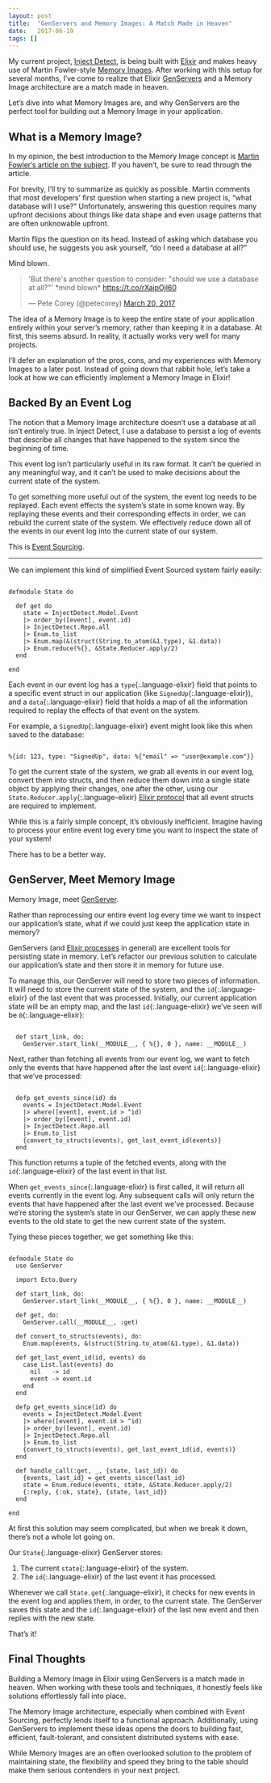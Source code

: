 ```yaml
---
layout: post
title:  "GenServers and Memory Images: A Match Made in Heaven"
date:   2017-06-19
tags: []
---
```


My current project, [Inject Detect](http://www.injectdetect.com/), is being built with [Elixir](https://elixir-lang.org/) and makes heavy use of Martin Fowler-style [Memory Images](https://martinfowler.com/bliki/MemoryImage.html). After working with this setup for several months, I’ve come to realize that Elixir [GenServers](https://elixir-lang.org/getting-started/mix-otp/genserver.html) and a Memory Image architecture are a match made in heaven.

Let’s dive into what Memory Images are, and why GenServers are the perfect tool for building out a Memory Image in your application.

## What is a Memory Image?

In my opinion, the best introduction to the Memory Image concept is [Martin Fowler’s article on the subject](https://martinfowler.com/bliki/MemoryImage.html). If you haven’t, be sure to read through the article.

For brevity, I’ll try to summarize as quickly as possible. Martin comments that most developers’ first question when starting a new project is, “what database will I use?” Unfortunately, answering this question requires many upfront decisions about things like data shape and even usage patterns that are often unknowable upfront.

Martin flips the question on its head. Instead of asking which database you should use, he suggests you ask yourself, “do I need a database at all?”

Mind blown.

<blockquote class="twitter-tweet" data-lang="en"><p lang="en" dir="ltr">&#39;But there&#39;s another question to consider: &quot;should we use a database at all?&quot;&#39; *mind blown* <a href="https://t.co/rXajpOjl60">https://t.co/rXajpOjl60</a></p>&mdash; Pete Corey (@petecorey) <a href="https://twitter.com/petecorey/status/843842120364544000">March 20, 2017</a></blockquote>
<script async src="//platform.twitter.com/widgets.js" charset="utf-8"></script>

The idea of a Memory Image is to keep the entire state of your application entirely within your server’s memory, rather than keeping it in a database. At first, this seems absurd. In reality, it actually works very well for many projects.

I’ll defer an explanation of the pros, cons, and my experiences with Memory Images to a later post. Instead of going down that rabbit hole, let’s take a look at how we can efficiently implement a Memory Image in Elixir!

## Backed By an Event Log

The notion that a Memory Image architecture doesn’t use a database at all isn’t entirely true. In Inject Detect, I use a database to persist a log of events that describe all changes that have happened to the system since the beginning of time.

This event log isn’t particularly useful in its raw format. It can’t be queried in any meaningful way, and it can’t be used to make decisions about the current state of the system.

To get something more useful out of the system, the event log needs to be replayed. Each event effects the system’s state in some known way. By replaying these events and their corresponding effects in order, we can rebuild the current state of the system. We effectively reduce down all of the events in our event log into the current state of our system.

This is [Event Sourcing](https://martinfowler.com/eaaDev/EventSourcing.html).

---- 

We can implement this kind of simplified Event Sourced system fairly easily:

<pre class='language-elixir'><code class='language-elixir'>
defmodule State do

  def get do
    state = InjectDetect.Model.Event
    |> order_by([event], event.id)
    |> InjectDetect.Repo.all
    |> Enum.to_list
    |> Enum.map(&(struct(String.to_atom(&1.type), &1.data))
    |> Enum.reduce(%{}, &State.Reducer.apply/2)
  end

end
</code></pre>

Each event in our event log has a `type`{:.language-elixir} field that points to a specific event struct in our application (like `SignedUp`{:.language-elixir}), and a `data`{:.language-elixir} field that holds a map of all the information required to replay the effects of that event on the system.

For example, a `SignedUp`{:.language-elixir} event might look like this when saved to the database:

<pre class='language-elixir'><code class='language-elixir'>
%{id: 123, type: "SignedUp", data: %{"email" => "user@example.com"}}
</code></pre>

To get the current state of the system, we grab all events in our event log, convert them into structs, and then reduce them down into a single state object by applying their changes, one after the other, using our `State.Reducer.apply`{:.language-elixir}  [Elixir protocol](https://elixir-lang.org/getting-started/protocols.html) that all event structs are required to implement.

While this is a fairly simple concept, it’s obviously inefficient. Imagine having to process your entire event log every time you want to inspect the state of your system!

There has to be a better way.

## GenServer, Meet Memory Image

Memory Image, meet [GenServer](https://elixir-lang.org/getting-started/mix-otp/genserver.html).

Rather than reprocessing our entire event log every time we want to inspect our application’s state, what if we could just keep the application state in memory?

GenServers (and [Elixir processes](https://elixir-lang.org/getting-started/processes.html) in general) are excellent tools for persisting state in memory. Let’s refactor our previous solution to calculate our application’s state and then store it in memory for future use.

To manage this, our GenServer will need to store two pieces of information. It will need to store the current state of the system, and the `id`{:.language-elixir} of the last event that was processed. Initially, our current application state will be an empty map, and the last `id`{:.language-elixir} we’ve seen will be `0`{:.language-elixir}:

<pre class='language-elixir'><code class='language-elixir'>
  def start_link, do:
    GenServer.start_link(__MODULE__, { %{}, 0 }, name: __MODULE__)
</code></pre>

Next, rather than fetching all events from our event log, we want to fetch only the events that have happened after the last event `id`{:.language-elixir} that we’ve processed:

<pre class='language-elixir'><code class='language-elixir'>
  defp get_events_since(id) do
    events = InjectDetect.Model.Event
    |> where([event], event.id > ^id)
    |> order_by([event], event.id)
    |> InjectDetect.Repo.all
    |> Enum.to_list
    {convert_to_structs(events), get_last_event_id(events)}
  end
</code></pre>

This function returns a tuple of the fetched events, along with the `id`{:.language-elixir} of the last event in that list.

When `get_events_since`{:.language-elixir} is first called, it will return all events currently in the event log. Any subsequent calls will only return the events that have happened after the last event we’ve processed. Because we’re storing the system’s state in our GenServer, we can apply these new events to the old state to get the new current state of the system.

Tying these pieces together, we get something like this:

<pre class='language-elixir'><code class='language-elixir'>
defmodule State do
  use GenServer

  import Ecto.Query

  def start_link, do: 
    GenServer.start_link(__MODULE__, { %{}, 0 }, name: __MODULE__)
 
  def get, do: 
    GenServer.call(__MODULE__, :get)

  def convert_to_structs(events), do: 
    Enum.map(events, &(struct(String.to_atom(&1.type), &1.data))

  def get_last_event_id(id, events) do
    case List.last(events) do
      nil   -> id
      event -> event.id
    end
  end

  defp get_events_since(id) do
    events = InjectDetect.Model.Event
    |> where([event], event.id > ^id)
    |> order_by([event], event.id)
    |> InjectDetect.Repo.all
    |> Enum.to_list
    {convert_to_structs(events), get_last_event_id(id, events)}
  end

  def handle_call(:get, _, {state, last_id}) do
    {events, last_id} = get_events_since(last_id)
    state = Enum.reduce(events, state, &State.Reducer.apply/2)
    {:reply, {:ok, state}, {state, last_id}}
  end

end
</code></pre>

At first this solution may seem complicated, but when we break it down, there’s not a whole lot going on.

Our `State`{:.language-elixir} GenServer stores:
1. The current `state`{:.language-elixir} of the system.
2. The `id`{:.language-elixir} of the last event it has processed.

Whenever we call `State.get`{:.language-elixir}, it checks for new events in the event log and applies them, in order, to the current state. The GenServer saves this state and the `id`{:.language-elixir} of the last new event and then replies with the new state.

That’s it!

## Final Thoughts

Building a Memory Image in Elixir using GenServers is a match made in heaven. When working with these tools and techniques, it honestly feels like solutions effortlessly fall into place.

The Memory Image architecture, especially when combined with Event Sourcing, perfectly lends itself to a functional approach. Additionally, using GenServers to implement these ideas opens the doors to building fast, efficient, fault-tolerant, and consistent distributed systems with ease.

While Memory Images are an often overlooked solution to the problem of maintaining state, the flexibility and speed they bring to the table should make them serious contenders in your next project.
